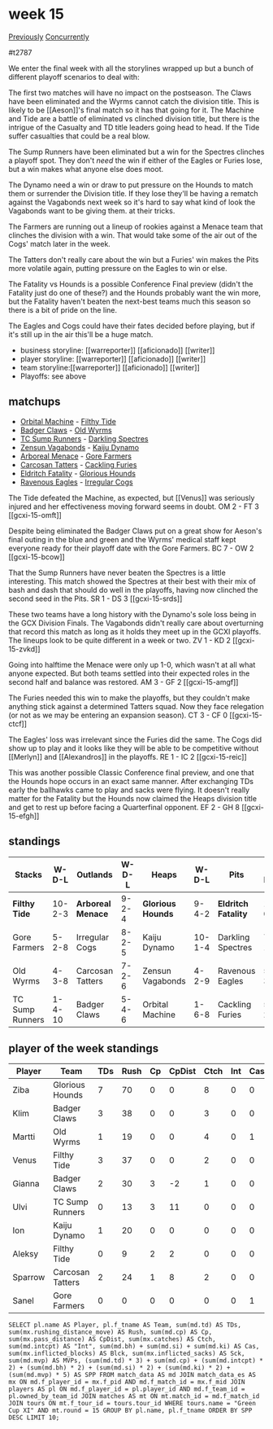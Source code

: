# week 15

[Previously](week14)
[Concurrently](../ogiii/week10)

#t2787

We enter the final week with all the storylines wrapped up but a bunch of different playoff scenarios to deal with:

The first two matches will have no impact on the postseason. The Claws have been eliminated and the Wyrms cannot catch the division title. This is likely to be [[Aeson]]'s final match so it has that going for it. The Machine and Tide are a battle of eliminated vs clinched division title, but there is the intrigue of the Casualty and TD title leaders going head to head. If the Tide suffer casualties that could be a real blow.

The Sump Runners have been eliminated but a win for the Spectres clinches a playoff spot. They don't *need* the win if either of the Eagles or Furies lose, but a win makes what anyone else does moot.

The Dynamo need a win or draw to put pressure on the Hounds to match them or surrender the Division title. If they lose they'll be having a rematch against the Vagabonds next week so it's hard to say what kind of look the Vagabonds want to be giving them. at their tricks.

The Farmers are running out a lineup of rookies against a Menace team that clinches the division with a win. That would take some of the air out of the Cogs' match later in the week.

The Tatters don't really care about the win but a Furies' win makes the Pits more volatile again, putting pressure on the Eagles to win or else.

The Fatality vs Hounds is a possible Conference Final preview (didn't the Fatality just do one of these?) and the Hounds probably want the win more, but the Fatality haven't beaten the next-best teams much this season so there is a bit of pride on the line.

The Eagles and Cogs could have their fates decided before playing, but if it's still up in the air this'll be a huge match.


* business storyline: [[warreporter]] [[aficionado]] [[writer]]
* player storyline: [[warreporter]] [[aficionado]] [[writer]]
* team storyline:[[warreporter]] [[aficionado]] [[writer]]
* Playoffs: see above


## matchups


* [Orbital Machine](../../teams/orbitalmachine)  - [Filthy Tide](../../teams/filthytide) 
* [Badger Claws](../../teams/badgerclaws) - [Old Wyrms](../../teams/oldwyrms)
* [TC Sump Runners](../../teams/sumprunners) - [Darkling Spectres](../../teams/darklingspectres)
* [Zensun Vagabonds](../../teams/zensunvagabonds) - [Kaiju Dynamo](../../teams/kaijudynamo)
* [Arboreal Menace](../../teams/arborealmenace) - [Gore Farmers](../../teams/gorefarmers)
* [Carcosan Tatters](../../teams/carcosantatters) - [Cackling Furies](../../teams/cacklingfuries)
* [Eldritch Fatality](../../teams/eldritchfatality) - [Glorious Hounds](../../teams/glorioushounds)
* [Ravenous Eagles](../../teams/ravenouseagles) - [Irregular Cogs](../../teams/irregularcogs)

The Tide defeated the Machine, as expected, but [[Venus]] was seriously injured and her effectiveness moving forward seems in doubt. OM 2 - FT 3 [[gcxi-15-omft]]

Despite being eliminated the Badger Claws put on a great show for Aeson's final outing in the blue and green and the Wyrms' medical staff kept everyone ready for their playoff date with the Gore Farmers. BC 7 - OW 2 [[gcxi-15-bcow]]

That the Sump Runners have never beaten the Spectres is a little interesting. This match showed the Spectres at their best with their mix of bash and dash that should do well in the playoffs, having now clinched the second seed in the Pits. SR 1 - DS 3 [[gcxi-15-srds]]

These two teams have a long history with the Dynamo's sole loss being in the GCX Division Finals. The Vagabonds didn't really care about overturning that record this match as long as it holds they meet up in the GCXI playoffs. The lineups look to be quite different in a week or two. ZV 1 - KD 2 [[gcxi-15-zvkd]]

Going into halftime the Menace were only up 1-0, which wasn't at all what anyone expected. But both teams settled into their expected roles in the second half and balance was restored. AM 3 - GF 2 [[gcxi-15-amgf]]

The Furies needed this win to make the playoffs, but they couldn't make anything stick against a determined Tatters squad. Now they face relegation (or not as we may be entering an expansion season). CT 3 - CF 0 [[gcxi-15-ctcf]]

The Eagles' loss was irrelevant since the Furies did the same. The Cogs did show up to play and it looks like they will be able to be competitive without [[Merlyn]] and [[Alexandros]] in the playoffs. RE 1 - IC 2 [[gcxi-15-reic]]

This was another possible Classic Conference final preview, and one that the Hounds hope occurs in an exact same manner. After exchanging TDs early the ballhawks came to play and sacks were flying. It doesn't really matter for the Fatality but the Hounds now claimed the Heaps division title and get to rest up before facing a Quarterfinal opponent. EF 2 - GH 8 [[gcxi-15-efgh]]

## standings

| Stacks | W-D-L | Outlands | W-D-L | Heaps | W-D-L | Pits | W-D-L |
|-------|-----|--|--|------|------|--|--|
| **Filthy Tide** | 10-2-3 | **Arboreal Menace** | 9-2-4 | **Glorious Hounds** | 9-4-2 | **Eldritch Fatality** | 11-0-4 |
| Gore Farmers | 5-2-8 | Irregular Cogs | 8-2-5 | Kaiju Dynamo | 10-1-4 | Darkling Spectres | 7-1-7 |
| Old Wyrms | 4-3-8 | Carcosan Tatters | 7-2-6 | Zensun Vagabonds | 4-2-9 | Ravenous Eagles | 5-3-7 |
| TC Sump Runners | 1-4-10 | Badger Claws | 5-4-6 | Orbital Machine | 1-6-8 | Cackling Furies | 5-2-8 |


## player of the week standings

| Player    | Team              | TDs  | Rush | Cp   | CpDist | Ctch | Int  | Cas  | Blck | Sck  | MVP  | SPP  |
|-----------|-------------------|------|------|------|--------|------|------|------|------|------|------|------|
| Ziba    | Glorious Hounds  |    7 |   70 |    0 |      0 |    8 |    0 |    0 |    1 |    0 |    0 |   21 |
| Klim    | Badger Claws     |    3 |   38 |    0 |      0 |    3 |    0 |    0 |    0 |    0 |    1 |   14 |
| Martti  | Old Wyrms        |    1 |   19 |    0 |      0 |    4 |    0 |    1 |    4 |    0 |    1 |   10 |
| Venus   | Filthy Tide      |    3 |   37 |    0 |      0 |    2 |    0 |    0 |    0 |    0 |    0 |    9 |
| Gianna  | Badger Claws     |    2 |   30 |    3 |     -2 |    1 |    0 |    0 |    1 |    0 |    0 |    9 |
| Ulvi    | TC Sump Runners  |    0 |   13 |    3 |     11 |    0 |    0 |    0 |    0 |    0 |    1 |    8 |
| Ion     | Kaiju Dynamo     |    1 |   20 |    0 |      0 |    0 |    0 |    0 |    0 |    0 |    1 |    8 |
| Aleksy  | Filthy Tide      |    0 |    9 |    2 |      2 |    0 |    0 |    0 |    1 |    0 |    1 |    7 |
| Sparrow | Carcosan Tatters |    2 |   24 |    1 |      8 |    2 |    0 |    0 |    2 |    0 |    0 |    7 |
| Sanel   | Gore Farmers     |    0 |    0 |    0 |      0 |    0 |    0 |    1 |    5 |    1 |    1 |    7 |


```
SELECT pl.name AS Player, pl.f_tname AS Team, sum(md.td) AS TDs, sum(mx.rushing_distance_move) AS Rush, sum(md.cp) AS Cp,	sum(mx.pass_distance) AS CpDist, sum(mx.catches) AS Ctch, sum(md.intcpt) AS "Int", sum(md.bh) + sum(md.si) + sum(md.ki) AS Cas, sum(mx.inflicted_blocks) AS Blck, sum(mx.inflicted_sacks) AS Sck, sum(md.mvp) AS MVPs, (sum(md.td) * 3) + sum(md.cp) + (sum(md.intcpt) * 2) + (sum(md.bh) * 2) + (sum(md.si) * 2) + (sum(md.ki) * 2) + (sum(md.mvp) * 5) AS SPP FROM match_data AS md JOIN match_data_es AS mx ON md.f_player_id = mx.f_pid AND md.f_match_id = mx.f_mid JOIN players AS pl ON md.f_player_id = pl.player_id AND md.f_team_id = pl.owned_by_team_id JOIN matches AS mt ON mt.match_id = md.f_match_id JOIN tours ON mt.f_tour_id = tours.tour_id WHERE tours.name = "Green Cup XI" AND mt.round = 15 GROUP BY pl.name, pl.f_tname ORDER BY SPP DESC LIMIT 10;
```
